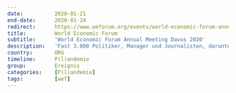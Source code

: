 ```yaml
---
date:          2020-01-21
end-date:      2020-01-24
redirect:      https://www.weforum.org/events/world-economic-forum-annual-meeting-2020
title:         World Economic Forum
subtitle:      'World Economic Forum Annual Meeting Davos 2020'
description:   'Fast 3.000 Politiker, Manager und Journalisten, darunter viele der mächtigsten Staats- und Konzernchefs, tagten in Davos.'
country:       ORG
timeline:      P(l)andemie
group:         Ereignis
categories:    [P(l)andemie]
tags:          [wef]
---
```


